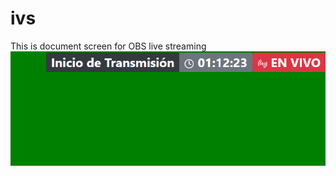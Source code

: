 # ivs
This is document screen for OBS live streaming 
![screen](https://github.com/brakdag/ivs/blob/master/doc/screen.png?raw=true)